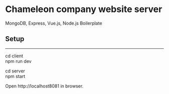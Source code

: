 # Chameleon company website server
MongoDB, Express, Vue.js, Node.js Boilerplate



## Setup
-----------------
cd client  
npm run dev

cd server  
npm start

Open http://localhost8081 in browser.
